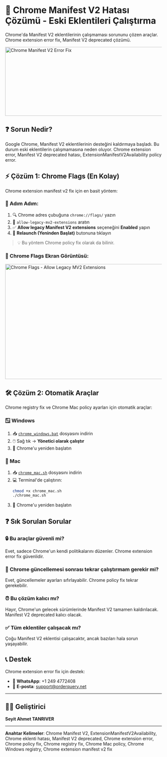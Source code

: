# 🚀 Chrome Manifest V2 Hatası Çözümü - Eski Eklentileri Çalıştırma

Chrome'da Manifest V2 eklentilerinin çalışmaması sorununu çözen araçlar. Chrome extension error fix, Manifest V2 deprecated çözümü.

<img width="527" height="221" alt="Chrome Manifest V2 Error Fix" src="https://github.com/user-attachments/assets/2f252959-6325-41a5-ab25-9271a2bae597" />

## ❓ Sorun Nedir?

Google Chrome, Manifest V2 eklentilerinin desteğini kaldırmaya başladı. Bu durum eski eklentilerin çalışmamasına neden oluyor. Chrome extension error, Manifest V2 deprecated hatası, ExtensionManifestV2Availability policy error.

## ⚡ Çözüm 1: Chrome Flags (En Kolay)

Chrome extension manifest v2 fix için en basit yöntem:

### 📝 Adım Adım:
1. 🔍 Chrome adres çubuğuna `chrome://flags/` yazın
2. 🔎 `allow-legacy-mv2-extensions` aratın
3. ✅ **Allow legacy Manifest V2 extensions** seçeneğini **Enabled** yapın
4. 🔄 **Relaunch (Yeninden Başlat)** butonuna tıklayın

> 💡 Bu yöntem Chrome policy fix olarak da bilinir.

### 📸 Chrome Flags Ekran Görüntüsü:
<img width="892" height="369" alt="Chrome Flags - Allow Legacy MV2 Extensions" src="https://github.com/user-attachments/assets/db130cd2-ceed-4f29-b1d1-48a36477d494" />

## 🛠️ Çözüm 2: Otomatik Araçlar

Chrome registry fix ve Chrome Mac policy ayarları için otomatik araçlar:

### 🪟 Windows
1. 📥 [`chrome_windows.bat`](https://github.com/seyitahmettanriver/chrome-manifest-v2-fix/blob/main/chrome_windows.bat) dosyasını indirin
2. 🖱️ Sağ tık → **Yönetici olarak çalıştır**
3. 🔄 Chrome'u yeniden başlatın

### 🍎 Mac
1. 📥 [`chrome_mac.sh`](https://github.com/seyitahmettanriver/chrome-manifest-v2-fix/blob/main/chrome_mac.sh) dosyasını indirin
2. 💻 Terminal'de çalıştırın:
   ```bash
   chmod +x chrome_mac.sh
   ./chrome_mac.sh
   ```
3. 🔄 Chrome'u yeniden başlatın

## ❓ Sık Sorulan Sorular

### 🔒 **Bu araçlar güvenli mi?**
Evet, sadece Chrome'un kendi politikalarını düzenler. Chrome extension error fix güvenlidir.

### 🔄 **Chrome güncellemesi sonrası tekrar çalıştırmam gerekir mi?**
Evet, güncellemeler ayarları sıfırlayabilir. Chrome policy fix tekrar gerekebilir.

### ⏰ **Bu çözüm kalıcı mı?**
Hayır, Chrome'un gelecek sürümlerinde Manifest V2 tamamen kaldırılacak. Manifest V2 deprecated kalıcı olacak.

### ✅ **Tüm eklentiler çalışacak mı?**
Çoğu Manifest V2 eklentisi çalışacaktır, ancak bazıları hala sorun yaşayabilir.

## 📞 Destek

Chrome extension error fix için destek:

- 📱 **WhatsApp**: +1 249 4772408
- 📧 **E-posta**: support@orderquery.net

---

## 👨‍💻 Geliştirici

**Seyit Ahmet TANRIVER**

---

**Anahtar Kelimeler**: Chrome Manifest V2, ExtensionManifestV2Availability, Chrome eklenti hatası, Manifest V2 deprecated, Chrome extension error, Chrome policy fix, Chrome registry fix, Chrome Mac policy, Chrome Windows registry, Chrome extension manifest v2 fix 
